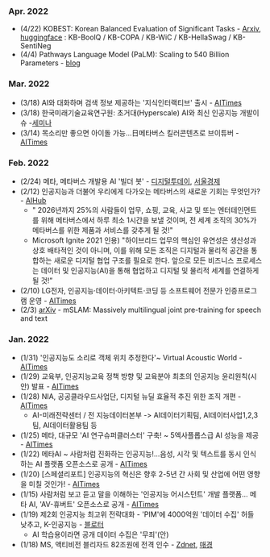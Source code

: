 ### Apr. 2022
* (4/22) KOBEST: Korean Balanced Evaluation of Significant Tasks - [Arxiv](https://arxiv.org/pdf/2204.04541.pdf), [huggingface](https://huggingface.co/datasets/skt/kobest_v1) : KB-BoolQ / KB-COPA / KB-WiC / KB-HellaSwag / KB-SentiNeg
* (4/4) Pathways Language Model (PaLM): Scaling to 540 Billion Parameters - [blog](https://ai.googleblog.com/2022/04/pathways-language-model-palm-scaling-to.html)
### Mar. 2022
* (3/18) AI와 대화하며 검색 정보 제공하는 '지식인터랙티브' 출시 - [AITimes](http://www.aitimes.com/news/articleView.html?idxno=143525)
* (3/18) 한국미래기술교육연구원: 초거대(Hyperscale) AI와 최신 인공지능 개발이슈 -[세미나](https://kecft.or.kr/shop/item20.php?it_id=1644297122)
* (3/14) 목소리만 좋으면 아이돌 가능…日메타버스 킬러콘텐츠로 브이튜버 - [AITimes](http://www.aitimes.com/news/articleView.html?idxno=143437)

### Feb. 2022
* (2/24) 메타, 메타버스 개발용 AI '빌더 봇' - [디지털투데이](http://www.digitaltoday.co.kr/news/articleView.html?idxno=435317), [서울경제](https://www.sedaily.com/NewsView/2629L3CDD6)
* (2/12) 인공지능과 더불어 우리에게 다가오는 메타버스의 새로운 기회는 무엇인가? - [AIHub](http://www.aitimes.kr/news/articleView.html?idxno=24222)
  - " 2026년까지 25%의 사람들이 업무, 쇼핑, 교육, 사교 및 또는 엔터테인먼트를 위해 메타버스에서 하루 최소 1시간을 보낼 것이며, 전 세계 조직의 30%가 메타버스를 위한 제품과 서비스를 갖추게 될 것!"
  - Microsoft Ignite 2021 인용) "하이브리드 업무의 핵심인 유연성은 생산성과 상호 배타적인 것이 아니며, 이를 위해 모든 조직은 디지털과 물리적 공간을 통합하는 새로운 디지털 협업 구조를 필요로 한다. 앞으로 모든 비즈니스 프로세스는 데이터 및 인공지능(AI)을 통해 협업하고 디지털 및 물리적 세계를 연결하게 될 것!”
* (2/10) LG전자, 인공지능·데이터·아키텍트·코딩 등 소프트웨어 전문가 인증프로그램 운영 - [AITimes](http://www.aitimes.kr/news/articleView.html?idxno=24207)
* (2/3) [arXiv](https://arxiv.org/abs/2202.01374) - mSLAM: Massively multilingual joint pre-training for speech and text

### Jan. 2022
* (1/31) '인공지능도 소리로 객체 위치 추정한다'~ Virtual Acoustic World - [AITimes](http://www.aitimes.kr/news/articleView.html?idxno=24141) 
* (1/29) 교육부, 인공지능교육 정책 방향 및 교육분야 최초의 인공지능 윤리원칙(시안) 발표 - [AITimes](http://www.aitimes.kr/news/articleView.html?idxno=24140)
* (1/28) NIA, 공공클라우드사업단, 디지털 뉴딜 효율적 추진 위한 조직 개편 - [AITimes](http://www.aitimes.kr/news/articleView.html?idxno=24136)
  - AI-미래전략센터 / 전 지능데이터본부 -> AI데이터기획팀, AI데이터사업1,2,3팀, AI데이터활용팀 등 
* (1/25) 메타, 대규모 'AI 연구슈퍼클러스터' 구축! ~ 5엑사플롭스급 AI 성능을 제공 - [AITimes](http://www.aitimes.kr/news/articleView.html?idxno=24094)
* (1/22) 메타AI ~ 사람처럼 진화하는 인공지능!...음성, 시각 및 텍스트를 동시 인식하는 AI 플랫폼 오픈소스로 공개 - [AITimes](http://www.aitimes.kr/news/articleView.html?idxno=24067)
* (1/20) [스페셜리포트] 인공지능의 혁신은 향후 2-5년 간 사회 및 산업에 어떤 영향을 미칠 것인가! - [AITimes](http://www.aitimes.kr/news/articleView.html?idxno=24043)
* (1/15) 사람처럼 보고 듣고 말을 이해하는 '인공지능 어시스턴트' 개발 플랫폼... 메타 AI, 'AV-휴버트' 오픈소스로 공개 - [AITimes](http://www.aitimes.kr/news/articleView.html?idxno=23981)
* (1/19)  제2회 인공지능 최고위 전략대화 - 'PIM'에 4000억원 '데이터 수집' 허들 낮추고, K-인공지능 - [블로터](https://www.bloter.net/newsView/blt202201180077)
  - AI 학습용이라면 공개 데이터 수집은 '무죄'(안)
* (1/18) MS, 액티비전 블리자드 82조원에 전격 인수 - [Zdnet](https://zdnet.co.kr/view/?no=20220118225220), [매경](https://www.mk.co.kr/news/world/view/2022/01/54622/)
